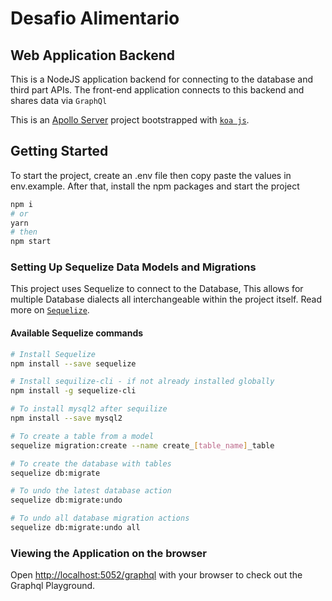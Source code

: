 # Desafio Alimentario 
## Web Application Backend
This is a NodeJS application backend for connecting to the database and third part APIs. 
The front-end application connects to this backend and shares data via `GraphQl`

This is an [Apollo Server](https://www.apollographql.com/docs/apollo-server/) project bootstrapped with [`koa js`](https://www.apollographql.com/docs/apollo-server/v1/servers/koa/).

## Getting Started

To start the project, create an .env file then copy paste the values in env.example.
After that, install the npm packages and start the project

```bash
npm i
# or
yarn
# then
npm start
```

### Setting Up Sequelize Data Models and Migrations
This project uses Sequelize to connect to the Database, This allows for multiple Database dialects all interchangeable within the project itself.
Read more on [`Sequelize`](https://sequelize.org/docs/v6/getting-started/).

#### Available Sequelize commands
```bash
# Install Sequelize
npm install --save sequelize

# Install sequilize-cli - if not already installed globally
npm install -g sequelize-cli

# To install mysql2 after sequilize
npm install --save mysql2

# To create a table from a model
sequelize migration:create --name create_[table_name]_table

# To create the database with tables
sequelize db:migrate

# To undo the latest database action
sequelize db:migrate:undo

# To undo all database migration actions
sequelize db:migrate:undo all
```

### Viewing the Application on the browser

Open [http://localhost:5052/graphql](http://localhost:5052/graphql) with your browser to check out the Graphql Playground.
